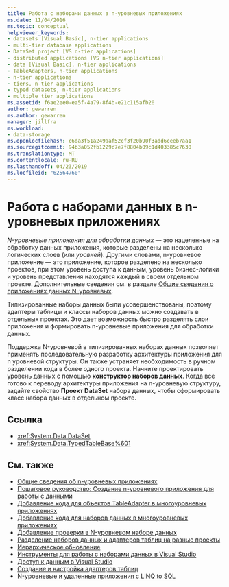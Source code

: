 ```yaml
---
title: Работа с наборами данных в n-уровневых приложениях
ms.date: 11/04/2016
ms.topic: conceptual
helpviewer_keywords:
- datasets [Visual Basic], n-tier applications
- multi-tier database applications
- DataSet project [VS n-tier applications]
- distributed applications [VS n-tier applications]
- data [Visual Basic], n-tier applications
- TableAdapters, n-tier applications
- n-tier applications
- tiers, n-tier applications
- typed datasets, n-tier applications
- multiple tier applications
ms.assetid: f6ae2ee0-ea5f-4a79-8f4b-e21c115afb20
author: gewarren
ms.author: gewarren
manager: jillfra
ms.workload:
- data-storage
ms.openlocfilehash: c6da3f51a249aaf52cf3f20b90f3add6ceeb7aa1
ms.sourcegitcommit: 94b3a052fb1229c7e7f8804b09c1d403385c7630
ms.translationtype: MT
ms.contentlocale: ru-RU
ms.lasthandoff: 04/23/2019
ms.locfileid: "62564760"
---
```

# <a name="work-with-datasets-in-n-tier-applications"></a>Работа с наборами данных в n-уровневых приложениях

*N-уровневые приложения для обработки данных* — это нацеленные на обработку данных приложения, которые разделены на несколько логических слоев (или *уровней*). Другими словами, n-уровневое приложение — это приложение, которое разделено на несколько проектов, при этом уровень доступа к данным, уровень бизнес-логики и уровень представления находятся каждый в своем отдельном проекте. Дополнительные сведения см. в разделе [Общие сведения о приложениях данных N-уровневых](../data-tools/n-tier-data-applications-overview.md).

Типизированные наборы данных были усовершенствованы, поэтому адаптеры таблицы и классы наборов данных можно создавать в отдельных проектах. Это дает возможность быстро разделять слои приложения и формировать n-уровневые приложения для обработки данных.

Поддержка N-уровневой в типизированных наборах данных позволяет применять последовательную разработку архитектуры приложения для n уровневой структуры. Он также устраняет необходимость в ручном разделении кода в более одного проекта. Начните проектировать уровень данных с помощью **конструктор наборов данных**. Когда все готово к переводу архитектуры приложения на n-уровневую структуру, задайте свойство **Проект DataSet** набора данных, чтобы сформировать класс набора данных в отдельном проекте.

## <a name="reference"></a>Ссылка

- <xref:System.Data.DataSet>
- <xref:System.Data.TypedTableBase%601>

## <a name="see-also"></a>См. также

- [Общие сведения об n-уровневых приложениях](../data-tools/n-tier-data-applications-overview.md)
- [Пошаговое руководство: Создание n-уровневого приложения для работы с данными](../data-tools/walkthrough-creating-an-n-tier-data-application.md)
- [Добавление кода для объектов TableAdapter в многоуровневых приложениях](../data-tools/add-code-to-tableadapters-in-n-tier-applications.md)
- [Добавление кода для наборов данных в многоуровневых приложениях](../data-tools/add-code-to-datasets-in-n-tier-applications.md)
- [Добавление проверки в N-уровневом наборе данных](../data-tools/add-validation-to-an-n-tier-dataset.md)
- [Разделение наборов данных и адаптеров таблиц на разные проекты](../data-tools/separate-datasets-and-tableadapters-into-different-projects.md)
- [Иерархическое обновление](../data-tools/hierarchical-update.md)
- [Инструменты для работы с наборами данных в Visual Studio](../data-tools/dataset-tools-in-visual-studio.md)
- [Доступ к данным в Visual Studio](../data-tools/accessing-data-in-visual-studio.md)
- [Создание и настройка адаптеров таблиц](../data-tools/create-and-configure-tableadapters.md)
- [N-уровневые и удаленные приложения с LINQ to SQL](/dotnet/framework/data/adonet/sql/linq/n-tier-and-remote-applications-with-linq-to-sql)